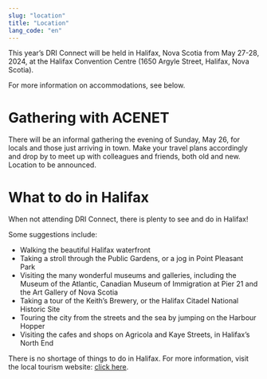 ```yaml
---
slug: "location"
title: "Location"
lang_code: "en"
---
```


This year’s DRI Connect will be held in Halifax, Nova Scotia from May 27-28, 2024, at the Halifax Convention Centre (1650 Argyle Street, Halifax, Nova Scotia). 

For more information on accommodations, see below. 

# Gathering with ACENET

There will be an informal gathering the evening of Sunday, May 26, for locals and those just arriving in town. Make your travel plans accordingly and drop by to meet up with colleagues and friends, both old and new. Location to be announced. 

# What to do in Halifax 

When not attending DRI Connect, there is plenty to see and do in Halifax!  

Some suggestions include: 
* Walking the beautiful Halifax waterfront 
* Taking a stroll through the Public Gardens, or a jog in Point Pleasant Park 
* Visiting the many wonderful museums and galleries, including the Museum of the Atlantic, Canadian Museum of Immigration at Pier 21 and the Art Gallery of Nova Scotia 
* Taking a tour of the Keith’s Brewery, or the Halifax Citadel National Historic Site 
* Touring the city from the streets and the sea by jumping on the Harbour Hopper 
* Visiting the cafes and shops on Agricola and Kaye Streets, in Halifax’s North End 

There is no shortage of things to do in Halifax. For more information, visit the local tourism website: [click here](https://www.novascotia.com/trip-ideas/stories/perfect-one-three-day-halifax-itinerary). 